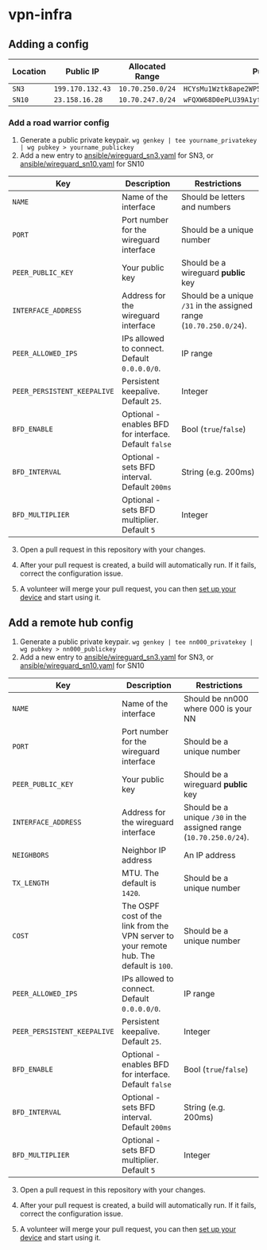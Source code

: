 # vpn-infra

## Adding a config

| Location  | Public IP | Allocated Range | Public Key |
| ------------- | ------------- | ------------- | ------------- |
| `SN3` | `199.170.132.43` | `10.70.250.0/24` | `HCYsMu1Wztk8ape2WP5HYiFZnNpn07guRNvKZw/e0mk=` |
| `SN10` | `23.158.16.28` | `10.70.247.0/24` | `wFQXW68D0ePLU39A1yfuIRH7oyH3ZIfb424OczjI7Ak=` |

### Add a road warrior config

1. Generate a public private keypair. `wg genkey | tee yourname_privatekey | wg pubkey > yourname_publickey`
2. Add a new entry to [ansible/wireguard_sn3.yaml](./ansible/wireguard_sn3.yaml) for SN3, or [ansible/wireguard_sn10.yaml](./ansible/wireguard_sn10.yaml) for SN10

| Key  | Description | Restrictions |
| ------------- | ------------- | ------------- |
| `NAME`  | Name of the interface  | Should be letters and numbers |
| `PORT`  | Port number for the wireguard interface | Should be a unique number |
| `PEER_PUBLIC_KEY` | Your public key | Should be a wireguard **public** key  |
| `INTERFACE_ADDRESS` | Address for the wireguard interface | Should be a unique `/31` in the assigned range (`10.70.250.0/24`). |
| `PEER_ALLOWED_IPS` | IPs allowed to connect. Default `0.0.0.0/0`. | IP range |
| `PEER_PERSISTENT_KEEPALIVE` | Persistent keepalive. Default `25`. | Integer |
| `BFD_ENABLE` | Optional - enables BFD for interface. Default `false` | Bool (`true`/`false`) |
| `BFD_INTERVAL` | Optional - sets BFD interval. Default `200ms` | String (e.g. 200ms) |
| `BFD_MULTIPLIER` | Optional - sets BFD multiplier. Default `5` | Integer |

3. Open a pull request in this repository with your changes.

4. After your pull request is created, a build will automatically run. If it fails, correct the configuration issue.

5. A volunteer will merge your pull request, you can then [set up your device](https://wiki.nycmesh.net/books/5-networking/page/wireguard-vpn-setup-guide) and start using it.

## Add a remote hub config

1. Generate a public private keypair. `wg genkey | tee nn000_privatekey | wg pubkey > nn000_publickey`
2. Add a new entry to [ansible/wireguard_sn3.yaml](./ansible/wireguard_sn3.yaml) for SN3, or [ansible/wireguard_sn10.yaml](./ansible/wireguard_sn10.yaml) for SN10

| Key  | Description | Restrictions |
| ------------- | ------------- | ------------- |
| `NAME`  | Name of the interface  | Should be nn000 where 000 is your NN |
| `PORT`  | Port number for the wireguard interface | Should be a unique number |
| `PEER_PUBLIC_KEY` | Your public key | Should be a wireguard **public** key  |
| `INTERFACE_ADDRESS` | Address for the wireguard interface | Should be a unique `/30` in the assigned range (`10.70.250.0/24`). |
| `NEIGHBORS` | Neighbor IP address  | An IP address |
| `TX_LENGTH` | MTU. The default is `1420`.  | Should be a unique number |
| `COST` | The OSPF cost of the link from the VPN server to your remote hub. The default is `100`.  | Should be a unique number |
| `PEER_ALLOWED_IPS` | IPs allowed to connect. Default `0.0.0.0/0`. | IP range |
| `PEER_PERSISTENT_KEEPALIVE` | Persistent keepalive. Default `25`. | Integer |
| `BFD_ENABLE` | Optional - enables BFD for interface. Default `false` | Bool (`true`/`false`) |
| `BFD_INTERVAL` | Optional - sets BFD interval. Default `200ms` | String (e.g. 200ms) |
| `BFD_MULTIPLIER` | Optional - sets BFD multiplier. Default `5` | Integer |

3. Open a pull request in this repository with your changes.

4. After your pull request is created, a build will automatically run. If it fails, correct the configuration issue.

5. A volunteer will merge your pull request, you can then [set up your device](https://wiki.nycmesh.net/books/5-networking/page/wireguard-vpn-setup-guide) and start using it.
